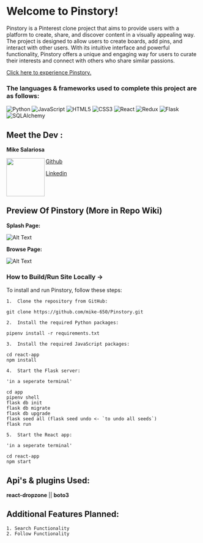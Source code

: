 # Welcome to Pinstory!

Pinstory is a Pinterest clone project that aims to provide users with a platform to create, share, and discover content in a visually appealing way. The project is designed to allow users to create boards, add pins, and interact with other users. With its intuitive interface and powerful functionality, Pinstory offers a unique and engaging way for users to curate their interests and connect with others who share similar passions.

[Click here to experience Pinstory.](https://pinstory.onrender.com/)

### The languages & frameworks used to complete this project are as follows:

![Python](https://img.shields.io/badge/Python-%233776AB.svg?style=for-the-badge&logo=python&logoColor=white)
![JavaScript](https://img.shields.io/badge/javascript-%23323330.svg?style=for-the-badge&logo=javascript&logoColor=%23F7DF1E)
![HTML5](https://img.shields.io/badge/html5-%23E34F26.svg?style=for-the-badge&logo=html5&logoColor=white)
![CSS3](https://img.shields.io/badge/css3-%231572B6.svg?style=for-the-badge&logo=css3&logoColor=white)
![React](https://img.shields.io/badge/react-%2320232a.svg?style=for-the-badge&logo=react&logoColor=%2361DAFB)
![Redux](https://img.shields.io/badge/redux-%23593d88.svg?style=for-the-badge&logo=redux&logoColor=white)
![Flask](https://img.shields.io/badge/Flask-%23000.svg?style=for-the-badge&logo=flask&logoColor=white)
![SQLAlchemy](https://img.shields.io/badge/SQLAlchemy-%23FCA121.svg?style=for-the-badge&logo=sqlalchemy&logoColor=white)

## Meet the Dev : 

**Mike Salariosa**

<a href="url"><img src="https://user-images.githubusercontent.com/43020644/232277141-81ffcafc-f5e5-4ea8-a545-15f674cd78b6.png" align="left" height="100" width="100" ></a>

[Github](https://github.com/mike-650)

[Linkedin](https://www.linkedin.com/in/michael-s-688653118/)

<br/>
<br/>

## Preview Of Pinstory (More in Repo Wiki) 

**Splash Page:**

![Alt Text](https://media.giphy.com/media/v1.Y2lkPTc5MGI3NjExMGI5NzA2MDY1MTEyOWU3MjE5OWM0ZjZmMWI0NTU1OTRlNmFkMjdjOCZlcD12MV9pbnRlcm5hbF9naWZzX2dpZklkJmN0PWc/FJSAQyD7e5UTXqtIqS/giphy.gif)

**Browse Page:**

![Alt Text](https://media.giphy.com/media/v1.Y2lkPTc5MGI3NjExMDk4NDg2MDM2M2M2YmM0NmNkMTFjYzg2Yjk2NTJmN2M3YzU5ZWM1NyZlcD12MV9pbnRlcm5hbF9naWZzX2dpZklkJmN0PWc/1m1nwQV1AQBqTrrzZp/giphy-downsized-large.gif)

### How to Build/Run Site Locally -> 
To install and run Pinstory, follow these steps:

```
1.  Clone the repository from GitHub:

git clone https://github.com/mike-650/Pinstory.git

2.  Install the required Python packages:

pipenv install -r requirements.txt

3.  Install the required JavaScript packages:

cd react-app
npm install

4.  Start the Flask server:

'in a seperate terminal'

cd app
pipenv shell
flask db init
flask db migrate
flask db upgrade
flask seed all (flask seed undo <- `to undo all seeds`)
flask run

5.  Start the React app:

'in a seperate terminal'

cd react-app
npm start
```

## Api's & plugins Used:
**react-dropzone** || **boto3** 
## Additional Features Planned:
```
1. Search Functionality
2. Follow Functionality
```
